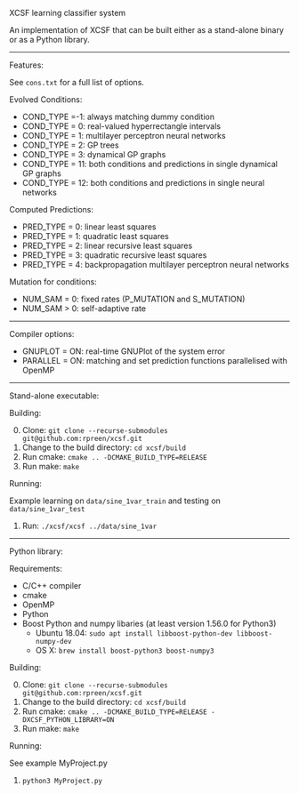 XCSF learning classifier system

An implementation of XCSF that can be built either as a stand-alone binary or
as a Python library.

------------------------
Features:

See `cons.txt` for a full list of options.

Evolved Conditions:

- COND_TYPE =-1: always matching dummy condition
- COND_TYPE = 0: real-valued hyperrectangle intervals
- COND_TYPE = 1: multilayer perceptron neural networks
- COND_TYPE = 2: GP trees
- COND_TYPE = 3: dynamical GP graphs
- COND_TYPE = 11: both conditions and predictions in single dynamical GP graphs
- COND_TYPE = 12: both conditions and predictions in single neural networks

Computed Predictions:

- PRED_TYPE = 0: linear least squares
- PRED_TYPE = 1: quadratic least squares
- PRED_TYPE = 2: linear recursive least squares
- PRED_TYPE = 3: quadratic recursive least squares
- PRED_TYPE = 4: backpropagation multilayer perceptron neural networks
 
Mutation for conditions:
- NUM_SAM = 0: fixed rates (P_MUTATION and S_MUTATION)
- NUM_SAM > 0: self-adaptive rate
 
------------------------
Compiler options:

- GNUPLOT = ON: real-time GNUPlot of the system error
- PARALLEL = ON: matching and set prediction functions parallelised with OpenMP
  
------------------------
Stand-alone executable:

Building:

0. Clone: `git clone --recurse-submodules git@github.com:rpreen/xcsf.git`
1. Change to the build directory: `cd xcsf/build`
2. Run cmake: `cmake .. -DCMAKE_BUILD_TYPE=RELEASE`
3. Run make: `make`

Running:

Example learning on `data/sine_1var_train` and testing on `data/sine_1var_test`

1. Run: `./xcsf/xcsf ../data/sine_1var`              

------------------------
Python library:

Requirements:

- C/C++ compiler
- cmake
- OpenMP
- Python
- Boost Python and numpy libaries (at least version 1.56.0 for Python3)
	+ Ubuntu 18.04: `sudo apt install libboost-python-dev libboost-numpy-dev`
	+ OS X: `brew install boost-python3 boost-numpy3`

Building:

0. Clone: `git clone --recurse-submodules git@github.com:rpreen/xcsf.git`
1. Change to the build directory: `cd xcsf/build`
2. Run cmake: `cmake .. -DCMAKE_BUILD_TYPE=RELEASE -DXCSF_PYTHON_LIBRARY=ON`
3. Run make: `make`

Running:

See example MyProject.py

1. `python3 MyProject.py`

